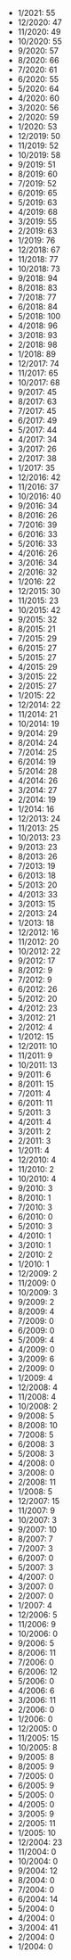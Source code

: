 *  1/2021: 55
*  12/2020: 47
*  11/2020: 49
*  10/2020: 55
*  9/2020: 57
*  8/2020: 66
*  7/2020: 61
*  6/2020: 55
*  5/2020: 64
*  4/2020: 60
*  3/2020: 56
*  2/2020: 59
*  1/2020: 53
*  12/2019: 50
*  11/2019: 52
*  10/2019: 58
*  9/2019: 51
*  8/2019: 60
*  7/2019: 52
*  6/2019: 65
*  5/2019: 63
*  4/2019: 68
*  3/2019: 55
*  2/2019: 63
*  1/2019: 76
*  12/2018: 67
*  11/2018: 77
*  10/2018: 73
*  9/2018: 94
*  8/2018: 83
*  7/2018: 77
*  6/2018: 84
*  5/2018: 100
*  4/2018: 96
*  3/2018: 93
*  2/2018: 98
*  1/2018: 89
*  12/2017: 74
*  11/2017: 65
*  10/2017: 68
*  9/2017: 45
*  8/2017: 63
*  7/2017: 45
*  6/2017: 49
*  5/2017: 44
*  4/2017: 34
*  3/2017: 26
*  2/2017: 38
*  1/2017: 35
*  12/2016: 42
*  11/2016: 37
*  10/2016: 40
*  9/2016: 34
*  8/2016: 26
*  7/2016: 39
*  6/2016: 33
*  5/2016: 33
*  4/2016: 26
*  3/2016: 34
*  2/2016: 32
*  1/2016: 22
*  12/2015: 30
*  11/2015: 23
*  10/2015: 42
*  9/2015: 32
*  8/2015: 21
*  7/2015: 29
*  6/2015: 27
*  5/2015: 27
*  4/2015: 29
*  3/2015: 22
*  2/2015: 27
*  1/2015: 22
*  12/2014: 22
*  11/2014: 21
*  10/2014: 19
*  9/2014: 29
*  8/2014: 24
*  7/2014: 25
*  6/2014: 19
*  5/2014: 28
*  4/2014: 26
*  3/2014: 27
*  2/2014: 19
*  1/2014: 16
*  12/2013: 24
*  11/2013: 25
*  10/2013: 23
*  9/2013: 23
*  8/2013: 26
*  7/2013: 19
*  6/2013: 18
*  5/2013: 20
*  4/2013: 33
*  3/2013: 15
*  2/2013: 24
*  1/2013: 18
*  12/2012: 16
*  11/2012: 20
*  10/2012: 22
*  9/2012: 17
*  8/2012: 9
*  7/2012: 9
*  6/2012: 26
*  5/2012: 20
*  4/2012: 23
*  3/2012: 21
*  2/2012: 4
*  1/2012: 15
*  12/2011: 10
*  11/2011: 9
*  10/2011: 13
*  9/2011: 6
*  8/2011: 15
*  7/2011: 4
*  6/2011: 11
*  5/2011: 3
*  4/2011: 4
*  3/2011: 2
*  2/2011: 3
*  1/2011: 4
*  12/2010: 4
*  11/2010: 2
*  10/2010: 4
*  9/2010: 3
*  8/2010: 1
*  7/2010: 3
*  6/2010: 0
*  5/2010: 3
*  4/2010: 1
*  3/2010: 1
*  2/2010: 2
*  1/2010: 1
*  12/2009: 2
*  11/2009: 0
*  10/2009: 3
*  9/2009: 2
*  8/2009: 4
*  7/2009: 0
*  6/2009: 0
*  5/2009: 4
*  4/2009: 0
*  3/2009: 6
*  2/2009: 0
*  1/2009: 4
*  12/2008: 4
*  11/2008: 4
*  10/2008: 2
*  9/2008: 5
*  8/2008: 10
*  7/2008: 5
*  6/2008: 3
*  5/2008: 3
*  4/2008: 0
*  3/2008: 0
*  2/2008: 11
*  1/2008: 5
*  12/2007: 15
*  11/2007: 9
*  10/2007: 3
*  9/2007: 10
*  8/2007: 7
*  7/2007: 3
*  6/2007: 0
*  5/2007: 3
*  4/2007: 0
*  3/2007: 0
*  2/2007: 0
*  1/2007: 4
*  12/2006: 5
*  11/2006: 9
*  10/2006: 0
*  9/2006: 5
*  8/2006: 11
*  7/2006: 0
*  6/2006: 12
*  5/2006: 0
*  4/2006: 6
*  3/2006: 11
*  2/2006: 0
*  1/2006: 0
*  12/2005: 0
*  11/2005: 15
*  10/2005: 8
*  9/2005: 8
*  8/2005: 9
*  7/2005: 0
*  6/2005: 9
*  5/2005: 0
*  4/2005: 0
*  3/2005: 9
*  2/2005: 11
*  1/2005: 10
*  12/2004: 23
*  11/2004: 0
*  10/2004: 0
*  9/2004: 12
*  8/2004: 0
*  7/2004: 0
*  6/2004: 14
*  5/2004: 0
*  4/2004: 0
*  3/2004: 41
*  2/2004: 0
*  1/2004: 0